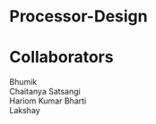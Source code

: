 # Processor-Design
# Collaborators

Bhumik<br>
Chaitanya Satsangi<br>
Hariom Kumar Bharti<br>
Lakshay<br>
